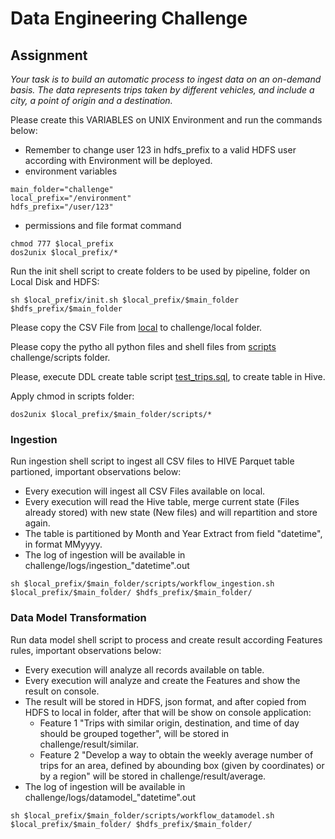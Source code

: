 # Data Engineering Challenge

## Assignment

<em>Your task is to build an automatic process to ingest data on an on-demand basis. The data
represents trips taken by different vehicles, and include a city, a point of origin and a destination.</em>


Please create this VARIABLES on UNIX Environment and run the commands below:
  - Remember to change user 123 in hdfs_prefix to a valid HDFS user according with Environment will be deployed.
  -  environment variables
```console
main_folder="challenge"
local_prefix="/environment"
hdfs_prefix="/user/123"
```
  -  permissions and file format command 
```console
chmod 777 $local_prefix
dos2unix $local_prefix/*
```

Run the init shell script to create folders to be used by pipeline, folder on Local Disk and HDFS:
```console
sh $local_prefix/init.sh $local_prefix/$main_folder $hdfs_prefix/$main_folder
```

Please copy the CSV File from [local](https://github.com/joaocamposreis/challenge_20220801/tree/main/local) to challenge/local folder.

Please copy the pytho all python files and shell files from [scripts](https://github.com/joaocamposreis/challenge_20220801/tree/main/scripts) challenge/scripts folder.

Please, execute DDL create table script [test_trips.sql](https://github.com/joaocamposreis/challenge_20220801/blob/main/sql/test_trips.sql), to create table in Hive.

Apply chmod in scripts folder:
```console
dos2unix $local_prefix/$main_folder/scripts/*
```
### Ingestion

Run ingestion shell script to ingest all CSV files to HIVE Parquet table partioned, important observations below:

   - Every execution will ingest all CSV Files available on local.
   - Every execution will read the Hive table, merge current state (Files already stored) with new state (New files) and will repartition and store again.
   - The table is partitioned by Month and Year Extract from field "datetime", in format MMyyyy.
   - The log of ingestion will be available in challenge/logs/ingestion_"datetime".out 
    
```console
sh $local_prefix/$main_folder/scripts/workflow_ingestion.sh $local_prefix/$main_folder/ $hdfs_prefix/$main_folder/
```

### Data Model Transformation

Run data model shell script to process and create result according Features rules, important observations below:

   - Every execution will analyze all records available on table.
   - Every execution will analyze and create the Features and show the result on console.
   - The result will be stored in HDFS, json format, and after copied from HDFS to local in folder, after that will be show on console application:
      - Feature 1 "Trips with similar origin, destination, and time of day should be grouped together", 
        will be stored in challenge/result/similar.
      - Feature 2 "Develop a way to obtain the weekly average number of trips for an area, defined by abounding box (given by coordinates) or by a region"
        will be stored in challenge/result/average.
   - The log of ingestion will be available in challenge/logs/datamodel_"datetime".out 
    
```console
sh $local_prefix/$main_folder/scripts/workflow_datamodel.sh $local_prefix/$main_folder/ $hdfs_prefix/$main_folder/
```

